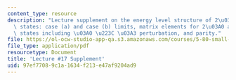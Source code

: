 ```yaml
---
content_type: resource
description: "Lecture supplement on the energy level structure of 2\u03A0 and 2\u03A3\
  \ states: case (a) and case (b) limits, matrix elements for 2\u03A0 and 2\u03A3\
  \ states including \u03A0 \u223C \u03A3 perturbation, and parity."
file: https://ol-ocw-studio-app-qa.s3.amazonaws.com/courses/5-80-small-molecule-spectroscopy-and-dynamics-fall-2008/97ef77089c1a1634f213e47af9204ad9_17s_engylvlstrctr.pdf
file_type: application/pdf
resourcetype: Document
title: 'Lecture #17 Supplement'
uid: 97ef7708-9c1a-1634-f213-e47af9204ad9
---
```


